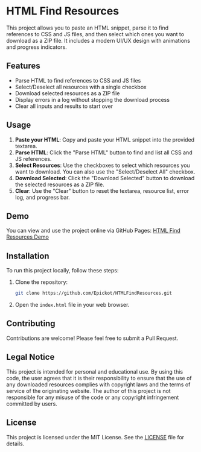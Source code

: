 # HTML Find Resources

This project allows you to paste an HTML snippet, parse it to find references to CSS and JS files, and then select which ones you want to download as a ZIP file. It includes a modern UI/UX design with animations and progress indicators.

## Features

- Parse HTML to find references to CSS and JS files
- Select/Deselect all resources with a single checkbox
- Download selected resources as a ZIP file
- Display errors in a log without stopping the download process
- Clear all inputs and results to start over

## Usage

1. **Paste your HTML**: Copy and paste your HTML snippet into the provided textarea.
2. **Parse HTML**: Click the "Parse HTML" button to find and list all CSS and JS references.
3. **Select Resources**: Use the checkboxes to select which resources you want to download. You can also use the "Select/Deselect All" checkbox.
4. **Download Selected**: Click the "Download Selected" button to download the selected resources as a ZIP file.
5. **Clear**: Use the "Clear" button to reset the textarea, resource list, error log, and progress bar.

## Demo

You can view and use the project online via GitHub Pages: [HTML Find Resources Demo](https://epickot.github.io/HTMLFindResources/)

## Installation

To run this project locally, follow these steps:

1. Clone the repository:
    ```bash
    git clone https://github.com/Epickot/HTMLFindResources.git
    ```
2. Open the `index.html` file in your web browser.

## Contributing

Contributions are welcome! Please feel free to submit a Pull Request.

## Legal Notice

This project is intended for personal and educational use. By using this code, the user agrees that it is their responsibility to ensure that the use of any downloaded resources complies with copyright laws and the terms of service of the originating website. The author of this project is not responsible for any misuse of the code or any copyright infringement committed by users.

## License

This project is licensed under the MIT License. See the [LICENSE](LICENSE) file for details.
